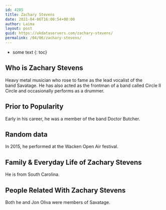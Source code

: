 ```yaml
---
id: 4285
title: Zachary Stevens
date: 2021-04-06T16:00:54+00:00
author: Laima
layout: post
guid: https://ukdataservers.com/zachary-stevens/
permalink: /04/06/zachary-stevens/
---
```


* some text
{: toc}


## Who is Zachary Stevens
                  
                  
                  
Heavy metal musician who rose to fame as the lead vocalist of the band Savatage. He has also acted as the frontman of a band called Circle II Circle and occasionally performs as a drummer. 
                  
              
            
              
            
                
                
                
## Prior to Popularity
                  
                  
                  
Early in his career, he was a member of the band Doctor Butcher.
                  
              
            
              
            
                
                
                
## Random data
                  
                  
                  
In 2015, he performed at the Wacken Open Air festival.
                  
              
            
              
            
                
                
                
## Family & Everyday Life of Zachary Stevens
                  
                  
                  
He is from South Carolina. 
                  
              
            
              
            
                
                
                
## People Related With Zachary Stevens
                  
                  
                  
Both he and Jon Oliva were members of Savatage. 
                  
              
            
              
            
                
              
            
              
              
            
            
              
            
          
          
          